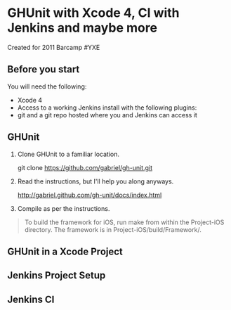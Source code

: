 GHUnit with Xcode 4, CI with Jenkins and maybe more
===================================================

Created for 2011 Barcamp #YXE

Before you start
----------------

You will need the following:

* Xcode 4
* Access to a working Jenkins install with the following plugins:
* git and a git repo hosted where you and Jenkins can access it

GHUnit
------

1. Clone GHUnit to a familiar location.

    git clone https://github.com/gabriel/gh-unit.git

2. Read the instructions, but I'll help you along anyways.

    http://gabriel.github.com/gh-unit/docs/index.html

3. Compile as per the instructions.

> To build the framework for iOS, run make from within the Project-iOS directory. The framework is in Project-iOS/build/Framework/.

GHUnit in a Xcode Project
-------------------------



Jenkins Project Setup
---------------------

Jenkins CI
----------


